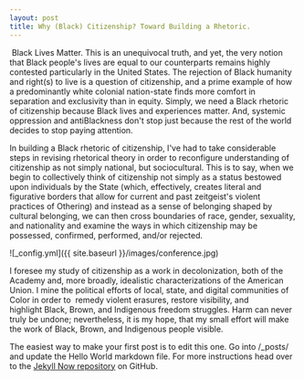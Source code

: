 ```yaml
---
layout: post
title: Why (Black) Citizenship? Toward Building a Rhetoric.
---
```

​
Black Lives Matter. This is an unequivocal truth, and yet, the very notion that Black people's lives are equal to our counterparts remains highly contested particularly in the United States. The rejection of Black humanity and right(s) to live is a question of citizenship, and a prime example of how a predominantly white colonial nation-state finds more comfort in separation and exclusivity than in equity. Simply, we need a Black rhetoric of citizenship because Black lives and experiences matter. And, systemic oppression and antiBlackness don't stop just because the rest of the world decides to stop paying attention. 

In building a Black rhetoric of citizenship, I've had to take considerable steps in revising rhetorical theory in order to reconfigure understanding of citizenship as not simply national, but sociocultural. This is to say, when we begin to collectively think of citizenship not simply as a status bestowed upon individuals by the State (which, effectively, creates literal and figurative borders that allow for current and past zeitgeist's violent practices of Othering) and instead as a sense of belonging shaped by cultural belonging, we can then cross boundaries of race, gender, sexuality, and nationality and examine the ways in which citizenship may be possessed, confirmed, performed, and/or rejected. 
  

![_config.yml]({{ site.baseurl }}/images/conference.jpg)

I foresee my study of citizenship as a work in decolonization, both of the Academy and, more broadly, idealistic characterizations of the American Union. I mine the political efforts of local, state, and digital communities of Color in order to  remedy violent erasures, restore visibility, and highlight Black, Brown, and Indigenous freedom struggles. Harm can never truly be undone; nevertheless, it is my hope, that my small effort will make the work of Black, Brown, and Indigenous people visible.

The easiest way to make your first post is to edit this one. Go into /_posts/ and update the Hello World markdown file. For more instructions head over to the [Jekyll Now repository](https://github.com/barryclark/jekyll-now) on GitHub.
